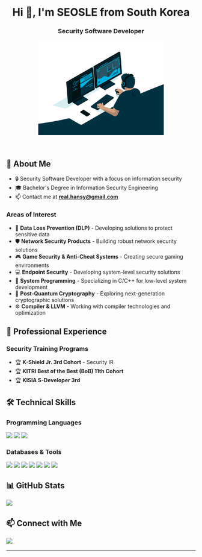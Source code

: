 <!--
<p align="center">
	<img src="face.png" height="200"/>
</p>
-->
<h1 align="center">Hi 👋, I'm SEOSLE from South Korea</h1>
<h3 align="center">Security Software Developer</h3>

<p align="center">
  <img src="/codding.gif" height="250"/>
</p>

<br>

## 🚀 About Me

- 🔒 Security Software Developer with a focus on information security
- 🎓 Bachelor's Degree in Information Security Engineering
- 📫 Contact me at **real.hansy@gmail.com**

### Areas of Interest
- 🔐 **Data Loss Prevention (DLP)** - Developing solutions to protect sensitive data
- 🛡️ **Network Security Products** - Building robust network security solutions
- 🎮 **Game Security & Anti-Cheat Systems** - Creating secure gaming environments
- 💻 **Endpoint Security** - Developing system-level security solutions
- 🔧 **System Programming** - Specializing in C/C++ for low-level system development
- 🧮 **Post-Quantum Cryptography** - Exploring next-generation cryptographic solutions
- ⚙️ **Compiler & LLVM** - Working with compiler technologies and optimization

## 💼 Professional Experience

### Security Training Programs
- 🏆 **K-Shield Jr. 3rd Cohort** - Security IR
- 🏆 **KITRI Best of the Best (BoB) 11th Cohort**
- 🏆 **KISIA S-Developer 3rd**

## 🛠️ Technical Skills

### Programming Languages
<p align="left">
  <img src="https://img.shields.io/badge/C-A8B9CC?style=for-the-badge&logo=c&logoColor=white">
  <img src="https://img.shields.io/badge/C++-00599C?style=for-the-badge&logo=cplusplus&logoColor=white">
  <img src="https://img.shields.io/badge/python-3776AB?style=for-the-badge&logo=python&logoColor=white">
</p>

### Databases & Tools
<p align="left">
  <img src="https://img.shields.io/badge/mysql-4479A1?style=for-the-badge&logo=mysql&logoColor=white">
  <img src="https://img.shields.io/badge/linux-FCC624?style=for-the-badge&logo=linux&logoColor=black">
  <img src="https://img.shields.io/badge/windows-0078D6?style=for-the-badge&logo=windows&logoColor=white">
  <img src="https://img.shields.io/badge/winapi-0078D6?style=for-the-badge&logo=windows&logoColor=white">
  <img src="https://img.shields.io/badge/mfc-0078D6?style=for-the-badge&logo=windows&logoColor=white">
  <img src="https://img.shields.io/badge/git-F05032?style=for-the-badge&logo=git&logoColor=white">
  <img src="https://img.shields.io/badge/github-181717?style=for-the-badge&logo=github&logoColor=white">
</p>

## 📊 GitHub Stats

<p align="left">
  <img src="https://komarev.com/ghpvc/?username=real2u2l8&label=Profile%20views&color=0e75b6&style=flat-sqaure"/>
</p>


## 📫 Connect with Me

<p align="left">
  <a href="mailto:real.hansy@gmail.com">
    <img src="https://img.shields.io/badge/Gmail-D14836?style=for-the-badge&logo=gmail&logoColor=white"/>
  </a>
  <!-- Add more social media links as needed -->
</p>

---



